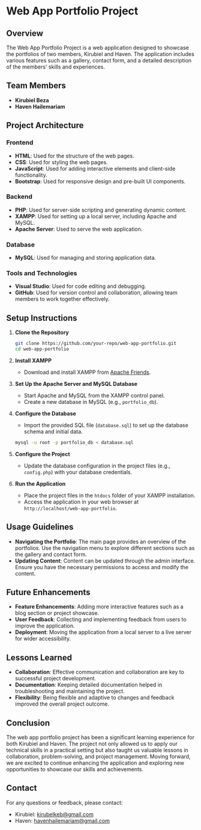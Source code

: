 # Web App Portfolio Project

## Overview

The Web App Portfolio Project is a web application designed to showcase the portfolios of two members, Kirubiel and Haven. The application includes various features such as a gallery, contact form, and a detailed description of the members' skills and experiences.

## Team Members

- **Kirubiel Beza**
- **Haven Hailemariam**


## Project Architecture

### Frontend

- **HTML**: Used for the structure of the web pages.
- **CSS**: Used for styling the web pages.
- **JavaScript**: Used for adding interactive elements and client-side functionality.
- **Bootstrap**: Used for responsive design and pre-built UI components.

### Backend

- **PHP**: Used for server-side scripting and generating dynamic content.
- **XAMPP**: Used for setting up a local server, including Apache and MySQL.
- **Apache Server**: Used to serve the web application.

### Database

- **MySQL**: Used for managing and storing application data.

### Tools and Technologies

- **Visual Studio**: Used for code editing and debugging.
- **GitHub**: Used for version control and collaboration, allowing team members to work together effectively.

## Setup Instructions

1. **Clone the Repository**
   ```bash
   git clone https://github.com/your-repo/web-app-portfolio.git
   cd web-app-portfolio
   ```

2. **Install XAMPP**
   - Download and install XAMPP from [Apache Friends](https://www.apachefriends.org/index.html).

3. **Set Up the Apache Server and MySQL Database**
   - Start Apache and MySQL from the XAMPP control panel.
   - Create a new database in MySQL (e.g., `portfolio_db`).

4. **Configure the Database**
   - Import the provided SQL file (`database.sql`) to set up the database schema and initial data.
   ```bash
   mysql -u root -p portfolio_db < database.sql
   ```

5. **Configure the Project**
   - Update the database configuration in the project files (e.g., `config.php`) with your database credentials.

6. **Run the Application**
   - Place the project files in the `htdocs` folder of your XAMPP installation.
   - Access the application in your web browser at `http://localhost/web-app-portfolio`.

## Usage Guidelines

- **Navigating the Portfolio**: The main page provides an overview of the portfolios. Use the navigation menu to explore different sections such as the gallery and contact form.
- **Updating Content**: Content can be updated through the admin interface. Ensure you have the necessary permissions to access and modify the content.

## Future Enhancements

- **Feature Enhancements**: Adding more interactive features such as a blog section or project showcase.
- **User Feedback**: Collecting and implementing feedback from users to improve the application.
- **Deployment**: Moving the application from a local server to a live server for wider accessibility.

## Lessons Learned

- **Collaboration**: Effective communication and collaboration are key to successful project development.
- **Documentation**: Keeping detailed documentation helped in troubleshooting and maintaining the project.
- **Flexibility**: Being flexible and adaptive to changes and feedback improved the overall project outcome.

## Conclusion

The web app portfolio project has been a significant learning experience for both Kirubiel and Haven. The project not only allowed us to apply our technical skills in a practical setting but also taught us valuable lessons in collaboration, problem-solving, and project management. Moving forward, we are excited to continue enhancing the application and exploring new opportunities to showcase our skills and achievements.

## Contact

For any questions or feedback, please contact:

- Kirubiel: [kirubelkeb@gmail.com](mailto:kirubelkeb@gmail.com)
- Haven: [havenhailemariam@gmail.com](mailto:havenhailemariam@gmail.com)
```

